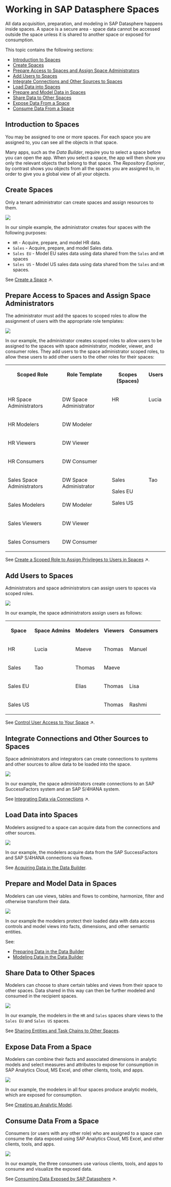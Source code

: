 <!-- loio6a396f6cf7ad41faa3a8cdd24f4e728a -->

# Working in SAP Datasphere Spaces

All data acquisition, preparation, and modeling in SAP Datasphere happens inside spaces. A space is a secure area - space data cannot be accessed outside the space unless it is shared to another space or exposed for consumption.

This topic contains the following sections:

-   [Introduction to Spaces](working-in-sap-datasphere-spaces-6a396f6.md#loio6a396f6cf7ad41faa3a8cdd24f4e728a__section_intro)
-   [Create Spaces](working-in-sap-datasphere-spaces-6a396f6.md#loio6a396f6cf7ad41faa3a8cdd24f4e728a__section_create)
-   [Prepare Access to Spaces and Assign Space Administrators](working-in-sap-datasphere-spaces-6a396f6.md#loio6a396f6cf7ad41faa3a8cdd24f4e728a__section_roles)
-   [Add Users to Spaces](working-in-sap-datasphere-spaces-6a396f6.md#loio6a396f6cf7ad41faa3a8cdd24f4e728a__section_staff)
-   [Integrate Connections and Other Sources to Spaces](working-in-sap-datasphere-spaces-6a396f6.md#loio6a396f6cf7ad41faa3a8cdd24f4e728a__section_integrate)
-   [Load Data into Spaces](working-in-sap-datasphere-spaces-6a396f6.md#loio6a396f6cf7ad41faa3a8cdd24f4e728a__section_load)
-   [Prepare and Model Data in Spaces](working-in-sap-datasphere-spaces-6a396f6.md#loio6a396f6cf7ad41faa3a8cdd24f4e728a__section_model)
-   [Share Data to Other Spaces](working-in-sap-datasphere-spaces-6a396f6.md#loio6a396f6cf7ad41faa3a8cdd24f4e728a__section_share)
-   [Expose Data From a Space](working-in-sap-datasphere-spaces-6a396f6.md#loio6a396f6cf7ad41faa3a8cdd24f4e728a__section_expose)
-   [Consume Data From a Space](working-in-sap-datasphere-spaces-6a396f6.md#loio6a396f6cf7ad41faa3a8cdd24f4e728a__section_consume)



<a name="loio6a396f6cf7ad41faa3a8cdd24f4e728a__section_intro"/>

## Introduction to Spaces

You may be assigned to one or more spaces. For each space you are assigned to, you can see all the objects in that space.

Many apps, such as the *Data Builder*, require you to select a space before you can open the app. When you select a space, the app will then show you only the relevant objects that belong to that space. The *Repository Explorer*, by contrast shows you objects from all the spaces you are assigned to, in order to give you a global view of all your objects.



<a name="loio6a396f6cf7ad41faa3a8cdd24f4e728a__section_create"/>

## Create Spaces

Only a tenant administrator can create spaces and assign resources to them.

![](images/1_Create_Spaces_d0b0a28.png)

In our simple example, the administrator creates four spaces with the following purposes:

-   `HR` - Acquire, prepare, and model HR data.
-   `Sales` - Acquire, prepare, and model Sales data.
-   `Sales EU` - Model EU sales data using data shared from the `Sales` and `HR` spaces
-   `Sales US` - Model US sales data using data shared from the `Sales` and `HR` spaces.

See [Create a Space](https://help.sap.com/viewer/935116dd7c324355803d4b85809cec97/DEV_CURRENT/en-US/bbd41b82ad4d4d9ba91341545f0b37e7.html "Create a space, allocate storage, and set the space priority and statement limits.") :arrow_upper_right:.



<a name="loio6a396f6cf7ad41faa3a8cdd24f4e728a__section_roles"/>

## Prepare Access to Spaces and Assign Space Administrators

The administrator must add the spaces to scoped roles to allow the assignment of users with the appropriate role templates:

![](images/2_Add_Space_Admins_e5e7c5f.png)

In our example, the administrator creates scoped roles to allow users to be assigned to the spaces with space administrator, modeler, viewer, and consumer roles. They add users to the space administrator scoped roles, to allow these users to add other users to the other roles for their spaces:


<table>
<tr>
<th valign="top">

Scoped Role

</th>
<th valign="top">

Role Template

</th>
<th valign="top">

Scopes \(Spaces\)

</th>
<th valign="top">

Users

</th>
</tr>
<tr>
<td valign="top">

HR Space Administrators

</td>
<td valign="top">

DW Space Administrator

</td>
<td valign="top" rowspan="4">

HR

</td>
<td valign="top">

Lucia

</td>
</tr>
<tr>
<td valign="top">

HR Modelers

</td>
<td valign="top">

DW Modeler

</td>
<td valign="top">

 

</td>
</tr>
<tr>
<td valign="top">

HR Viewers

</td>
<td valign="top">

DW Viewer

</td>
<td valign="top">

 

</td>
</tr>
<tr>
<td valign="top">

HR Consumers

</td>
<td valign="top">

DW Consumer

</td>
<td valign="top">

 

</td>
</tr>
<tr>
<td valign="top">

Sales Space Administrators

</td>
<td valign="top">

DW Space Administrator

</td>
<td valign="top" rowspan="4">

Sales

Sales EU

Sales US

</td>
<td valign="top">

Tao

</td>
</tr>
<tr>
<td valign="top">

Sales Modelers

</td>
<td valign="top">

DW Modeler

</td>
<td valign="top">

 

</td>
</tr>
<tr>
<td valign="top">

Sales Viewers

</td>
<td valign="top">

DW Viewer

</td>
<td valign="top">

 

</td>
</tr>
<tr>
<td valign="top">

Sales Consumers

</td>
<td valign="top">

DW Consumer

</td>
<td valign="top">

 

</td>
</tr>
</table>

See [Create a Scoped Role to Assign Privileges to Users in Spaces](https://help.sap.com/viewer/935116dd7c324355803d4b85809cec97/DEV_CURRENT/en-US/b5c4e0b6c462414783ebbfc053815521.html "A scoped role inherits a set of scoped privileges from a standard or custom role and grants these privileges to users for use in the assigned spaces.") :arrow_upper_right:.



<a name="loio6a396f6cf7ad41faa3a8cdd24f4e728a__section_staff"/>

## Add Users to Spaces

Administrators and space administrators can assign users to spaces via scoped roles.

![](images/3_Add_Users_a6869e2.png)

In our example, the space administrators assign users as follows:


<table>
<tr>
<th valign="top">

Space

</th>
<th valign="top">

Space Admins

</th>
<th valign="top">

Modelers

</th>
<th valign="top">

Viewers

</th>
<th valign="top">

Consumers

</th>
</tr>
<tr>
<td valign="top">

HR

</td>
<td valign="top">

Lucia

</td>
<td valign="top">

Maeve

</td>
<td valign="top">

Thomas

</td>
<td valign="top" rowspan="2">

Manuel

</td>
</tr>
<tr>
<td valign="top">

Sales

</td>
<td valign="top" rowspan="3">

Tao

</td>
<td valign="top">

Thomas

</td>
<td valign="top">

Maeve

</td>
</tr>
<tr>
<td valign="top">

Sales EU

</td>
<td valign="top" rowspan="2">

Elias

</td>
<td valign="top">

Thomas

</td>
<td valign="top">

Lisa

</td>
</tr>
<tr>
<td valign="top">

Sales US

</td>
<td valign="top">

Thomas

</td>
<td valign="top">

Rashmi

</td>
</tr>
</table>

See [Control User Access to Your Space](https://help.sap.com/viewer/9f36ca35bc6145e4acdef6b4d852d560/DEV_CURRENT/en-US/9d59fe511ae644d98384897443054c16.html "You can assign users to your space and manage them.") :arrow_upper_right:.



<a name="loio6a396f6cf7ad41faa3a8cdd24f4e728a__section_integrate"/>

## Integrate Connections and Other Sources to Spaces

Space administrators and integrators can create connections to systems and other sources to allow data to be loaded into the space.

![](images/4_Integrate_Data_b1b56d9.png)

In our example, the space administrators create connections to an SAP SuccessFactors system and an SAP S/4HANA system.

See [Integrating Data via Connections](https://help.sap.com/viewer/9f36ca35bc6145e4acdef6b4d852d560/DEV_CURRENT/en-US/eb85e157ab654152bd68a8714036e463.html "Connections provide access to data from a wide range of remote systems, cloud as well as on-premise, SAP as well as Non-SAP, and partner tools. They allow users assigned to a space to use objects from the connected remote system as source to acquire, prepare and access data from those sources in SAP Datasphere. In addition, you can use certain connections to define targets for replication flows.") :arrow_upper_right:.



<a name="loio6a396f6cf7ad41faa3a8cdd24f4e728a__section_load"/>

## Load Data into Spaces

Modelers assigned to a space can acquire data from the connections and other sources.

![](images/5_Load_Data_11ed9d2.png)

In our example, the modelers acquire data from the SAP SuccessFactors and SAP S/4HANA connections via flows.

See [Acquiring Data in the Data Builder](../Acquiring-and-Preparing-Data-in-the-Data-Builder/acquiring-data-in-the-data-builder-1f15a29.md).



<a name="loio6a396f6cf7ad41faa3a8cdd24f4e728a__section_model"/>

## Prepare and Model Data in Spaces

Modelers can use views, tables and flows to combine, harmonize, filter and otherwise transform their data.

![](images/6_Prepare_Data_e873d28.png)

In our example the modelers protect their loaded data with data access controls and model views into facts, dimensions, and other semantic entities.

See:

-   [Preparing Data in the Data Builder](../preparing-data-in-the-data-builder-f2e359c.md)
-   [Modeling Data in the Data Builder](../Modeling-Data-in-the-Data-Builder/modeling-data-in-the-data-builder-5c1e3d4.md)



<a name="loio6a396f6cf7ad41faa3a8cdd24f4e728a__section_share"/>

## Share Data to Other Spaces

Modelers can choose to share certain tables and views from their space to other spaces. Data shared in this way can then be further modeled and consumed in the recipient spaces.

![](images/7_Share_Data_49e0a3e.png)

In our example, the modelers in the `HR` and `Sales` spaces share views to the `Sales EU` and `Sales US` spaces.

See [Sharing Entities and Task Chains to Other Spaces](sharing-entities-and-task-chains-to-other-spaces-64b318f.md).



<a name="loio6a396f6cf7ad41faa3a8cdd24f4e728a__section_expose"/>

## Expose Data From a Space

Modelers can combine their facts and associated dimensions in analytic models and select measures and attributes to expose for consumption in SAP Analytics Cloud, MS Excel, and other clients, tools, and apps.

![](images/8_Expose_Data_12bc118.png)

In our example, the modelers in all four spaces produce analytic models, which are exposed for consumption.

See [Creating an Analytic Model](../Modeling-Data-in-the-Data-Builder/creating-an-analytic-model-e5fbe9e.md).



<a name="loio6a396f6cf7ad41faa3a8cdd24f4e728a__section_consume"/>

## Consume Data From a Space

Consumers \(or users with any other role\) who are assigned to a space can consume the data exposed using SAP Analytics Cloud, MS Excel, and other clients, tools, and apps.

![](images/9_Consume_Data_cc342a8.png)

In our example, the three consumers use various clients, tools, and apps to consume and visualize the exposed data.

See [Consuming Data Exposed by SAP Datasphere](https://help.sap.com/viewer/43509d67b8b84e66a30851e832f66911/cloud/en-US/d7d56284bb5148c887ac4054689bfbca.html "All users with any of the standard roles can consume data exposed by spaces they are assigned to. If a user does not need to access SAP Datasphere itself, and only wants to consume data exposed by it, they should be granted a consumer role.") :arrow_upper_right:.

